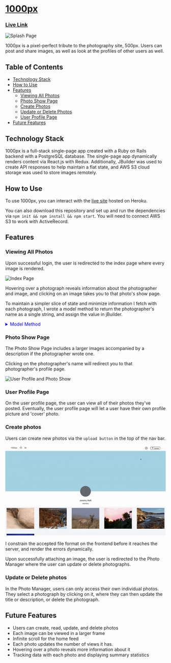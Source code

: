 # [1000px](https://asd-1000pix.herokuapp.com/)

### [Live Link](https://asd-1000pix.herokuapp.com/)

![Splash Page](readme_assets/splash.gif)

1000px is a pixel-perfect tribute to the photography site, 500px. Users can post and share images, as well as look at the profiles of other users as well.

## Table of Contents

  - [Technology Stack](#Technology-Stack)
  - [How to Use](#How-to-Use)
  - [Features](#Features)
    * [Viewing All Photos](#Viewing-All-Photos)
    * [Photo Show Page](#Photo-Show-Page)
    * [Create Photos](#Create-Photos)
    * [Update or Delete Photos](#Update-or-Delete-Photos)
    * [User Profile Page](#User-Profile-Page)
  - [Future Features](#Future-Features)

## Technology Stack

  1000px is a full-stack single-page app created with a Ruby on Rails backend with a PostgreSQL database. The single-page app dynamically renders content via React.js with Redux. Additionally, JBuilder was used to create API responses to help maintain a flat state, and AWS S3 cloud storage was used to store images remotely.

## How to Use

  To use 1000px, you can interact with the [live site](https://asd-1000pix.herokuapp.com/) hosted on Heroku. 
  
  You can also download this repository and set up and run the dependencies via `npm init && npm install && npm start`. You will need to connect AWS S3 to work with ActiveRecord.

## Features

### Viewing All Photos

  Upon successful login, the user is redirected to the index page where every image is rendered.

  ![Index Page](readme_assets/index.gif)

  Hovering over a photograph reveals information about the photographer and image, and clicking on an image takes you to that photo's show page.

  To maintain a simpler slice of state and minimize information I fetch with each photograph, I wrote a model method to return the photographer's name as a single string, and assign the value in jBuilder.
  
  
<details>
  <summary style="color: blue" >Model Method</summary>
    
  ```rb
    def photographer
      "#{user.first_name} #{user.last_name}"
    end
  ```
  
</details>

### Photo Show Page

  The Photo Show Page includes a larger images accompanied by a description if the photographer wrote one.


  Clicking on the photographer's name will redirect you to that photographer's profile page.

  ![User Profile and Photo Show](readme_assets/user_prof.gif)

### User Profile Page

  On the user profile page, the user can view all of their photos they've posted. Eventually, the user profile page will let a user have their own profile picture and 'cover' photo.

### Create photos

  Users can create new photos via the `upload button` in the top of the nav bar. 

  ![Photo Create](readme_assets/photo_create.gif)

  I constrain the accepted file format on the frontend before it reaches the server, and render the errors dynamically.

  Upon successfully attaching an image, the user is redirected to the Photo Manager where the user can update or delete photographs.

### Update or Delete photos

  In the Photo Manager, users can only access their own individual photos. They select a photograph by clicking on it, where they can then update the title or description, or delete the photograph.

## Future Features

  * Users can create, read, update, and delete photos
  * Each image can be viewed in a larger frame
  * Infinite scroll for the home feed 
  * Each photo updates the number of views it has.
  * Hovering over a photo reveals more information about it
  * Tracking data with each photo and displaying summary statistics


